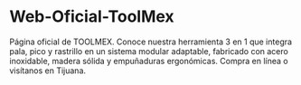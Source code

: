 # Web-Oficial-ToolMex
Página oficial de TOOLMEX. Conoce nuestra herramienta 3 en 1 que integra pala, pico y rastrillo en un sistema modular adaptable, fabricado con acero inoxidable, madera sólida y empuñaduras ergonómicas. Compra en línea o visítanos en Tijuana.
